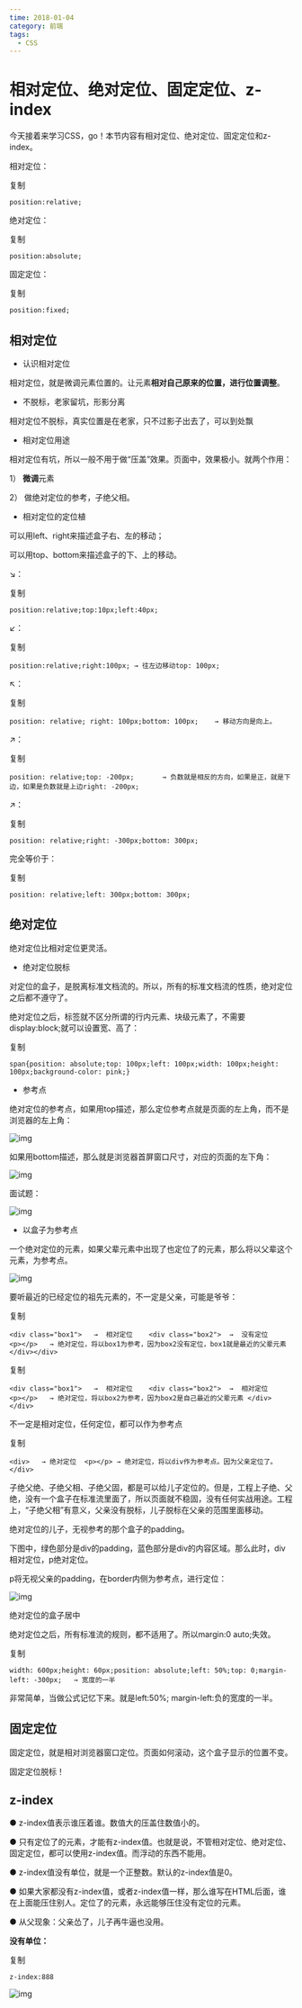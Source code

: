 ```yaml
---
time: 2018-01-04
category: 前端
tags:
  - CSS
---
```


# 相对定位、绝对定位、固定定位、z-index

今天接着来学习CSS，go！本节内容有相对定位、绝对定位、固定定位和z-index。



相对定位：

复制

```
position:relative;
```

绝对定位：

复制

```
position:absolute;
```

固定定位：

复制

```
position:fixed;
```

## 相对定位

- 认识相对定位

相对定位，就是微调元素位置的。让元素**相对自己原来的位置，进行位置调整**。

- 不脱标，老家留坑，形影分离

相对定位不脱标，真实位置是在老家，只不过影子出去了，可以到处飘

- 相对定位用途

相对定位有坑，所以一般不用于做“压盖”效果。页面中，效果极小。就两个作用：

1） **微调**元素

2） 做绝对定位的参考，子绝父相。

- 相对定位的定位植

可以用left、right来描述盒子右、左的移动；

可以用top、bottom来描述盒子的下、上的移动。

↘：

复制

```
position:relative;top:10px;left:40px;
```

↙：

复制

```
position:relative;right:100px; → 往左边移动top: 100px;
```

↖：

复制

```
position: relative;	right: 100px;bottom: 100px;    → 移动方向是向上。
```

↗：

复制

```
position: relative;top: -200px;       → 负数就是相反的方向，如果是正，就是下边，如果是负数就是上边right: -200px;
```

↗：

复制

```
position: relative;right: -300px;bottom: 300px;
```

完全等价于：

复制

```
position: relative;left: 300px;bottom: 300px;
```

## 绝对定位

绝对定位比相对定位更灵活。

- 绝对定位脱标

对定位的盒子，是脱离标准文档流的。所以，所有的标准文档流的性质，绝对定位之后都不遵守了。

绝对定位之后，标签就不区分所谓的行内元素、块级元素了，不需要display:block;就可以设置宽、高了：

复制

```
span{position: absolute;top: 100px;left: 100px;width: 100px;height: 100px;background-color: pink;}
```

- 参考点

绝对定位的参考点，如果用top描述，那么定位参考点就是页面的左上角，而不是浏览器的左上角：

![img](images/css51.png)

如果用bottom描述，那么就是浏览器首屏窗口尺寸，对应的页面的左下角：

![img](images/css52.png)

面试题：

![img](images/css53.png)

- 以盒子为参考点

一个绝对定位的元素，如果父辈元素中出现了也定位了的元素，那么将以父辈这个元素，为参考点。

![img](images/css54.png)

要听最近的已经定位的祖先元素的，不一定是父亲，可能是爷爷：

复制

```
<div class="box1">   →  相对定位	<div class="box2">  →  没有定位		<p></p>   → 绝对定位，将以box1为参考，因为box2没有定位，box1就是最近的父辈元素	</div></div>
```

复制

```
<div class="box1">   →  相对定位	<div class="box2">  →  相对定位		<p></p>   → 绝对定位，将以box2为参考，因为box2是自己最近的父辈元素	</div></div>
```

不一定是相对定位，任何定位，都可以作为参考点

复制

```
<div>	→ 绝对定位	<p></p>	→ 绝对定位，将以div作为参考点。因为父亲定位了。</div>
```

子绝父绝、子绝父相、子绝父固，都是可以给儿子定位的。但是，工程上子绝、父绝，没有一个盒子在标准流里面了，所以页面就不稳固，没有任何实战用途。工程上，“子绝父相”有意义，父亲没有脱标，儿子脱标在父亲的范围里面移动。

绝对定位的儿子，无视参考的那个盒子的padding。

下图中，绿色部分是div的padding，蓝色部分是div的内容区域。那么此时，div相对定位，p绝对定位。

p将无视父亲的padding，在border内侧为参考点，进行定位：

![img](images/css55.png)

绝对定位的盒子居中

绝对定位之后，所有标准流的规则，都不适用了。所以margin:0 auto;失效。

复制

```
width: 600px;height: 60px;position: absolute;left: 50%;top: 0;margin-left: -300px;   → 宽度的一半
```

非常简单，当做公式记忆下来。就是left:50%;
margin-left:负的宽度的一半。

## 固定定位

固定定位，就是相对浏览器窗口定位。页面如何滚动，这个盒子显示的位置不变。

固定定位脱标！

## z-index

● z-index值表示谁压着谁。数值大的压盖住数值小的。

● 只有定位了的元素，才能有z-index值。也就是说，不管相对定位、绝对定位、固定定位，都可以使用z-index值。而浮动的东西不能用。

● z-index值没有单位，就是一个正整数。默认的z-index值是0。

● 如果大家都没有z-index值，或者z-index值一样，那么谁写在HTML后面，谁在上面能压住别人。定位了的元素，永远能够压住没有定位的元素。

● 从父现象：父亲怂了，儿子再牛逼也没用。

**没有单位：**

复制

```
z-index:888
```

![img](images/css57.png)
